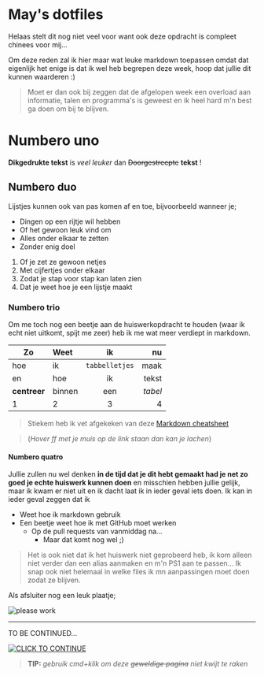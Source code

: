 # May's dotfiles

Helaas stelt dit nog niet veel voor want ook deze opdracht is compleet chinees voor mij...

Om deze reden zal ik hier maar wat leuke markdown toepassen omdat dat eigenlijk het enige is dat ik wel heb begrepen deze week, hoop dat jullie dit kunnen waarderen :)

> Moet er dan ook bij zeggen dat de afgelopen week een overload aan informatie, talen en programma's is geweest en ik heel hard m'n best ga doen om bij te blijven.

# Numbero uno

**Dikgedrukte tekst** is _veel leuker_ dan ~~Doorgestreepte~~ **tekst** !

## Numbero duo

Lijstjes kunnen ook van pas komen af en toe, bijvoorbeeld wanneer je;

* Dingen op een rijtje wil hebben
* Of het gewoon leuk vind om
* Alles onder elkaar te zetten
* Zonder enig doel

1. Of je zet ze gewoon netjes
2. Met cijfertjes onder elkaar
3. Zodat je stap voor stap kan laten zien
4. Dat je weet hoe je een lijstje maakt

### Numbero trio

Om me toch nog een beetje aan de huiswerkopdracht te houden (waar ik echt niet uitkomt, spijt me zeer) heb ik me wat meer verdiept in markdown.

Zo | Weet | ik | nu
--- |:---|:---:| ---:
hoe | ik | `tabbelletjes` | maak
en | hoe | ik | tekst 
**centreer** | binnen | een | _tabel_
1 | 2 | 3 | 4

> Stiekem heb ik vet afgekeken van deze [Markdown cheatsheet](https://github.com/adam-p/markdown-here/wiki/Markdown-Cheatsheet "ff lachen, thanks Adam :+")

> (_Hover ff met je muis op de link staan dan kan je lachen_)

#### Numbero quatro

Jullie zullen nu wel denken **in de tijd dat je dit hebt gemaakt had je net zo goed je echte huiswerk kunnen doen** en misschien hebben jullie gelijk, maar ik kwam er niet uit en ik dacht laat ik in ieder geval iets doen. 
Ik kan in ieder geval zeggen dat ik

* Weet hoe ik markdown gebruik
* Een beetje weet hoe ik met GitHub moet werken
  * Op de pull requests van vanmiddag na...
    * Maar dat komt nog wel ;)

> Het is ook niet dat ik het huiswerk niet geprobeerd heb, ik kom alleen niet verder dan een alias aanmaken en m'n PS1 aan te passen... Ik snap ook niet helemaal in welke files ik mn aanpassingen moet doen zodat ze blijven.

Als afsluiter nog een leuk plaatje;

![please work](http://fcbk.su/_data/stickers/478376198960746/478376198960746_21.png "IT WORKS!!!!")

---

TO BE CONTINUED...

<a href="http://www.youtube.com/watch?v=QtklrMxKww8feature=player_embedded&v=" target="_blank"><img src="https://dyd6vunh5w8vk.cloudfront.net/bonnerandpartners/uploads/2014/07/call-to-action-click-to-continue.png" 
alt="CLICK TO CONTINUE" /></a>

> **TIP:** _gebruik cmd+klik om deze ~~geweldige pagina~~ niet kwijt te raken_
